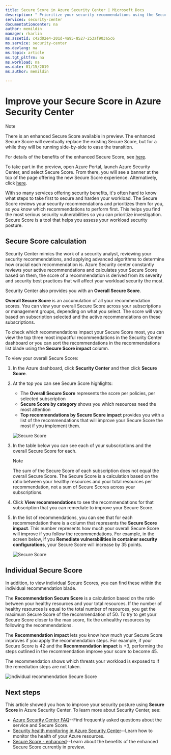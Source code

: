 ```yaml
---
title: Secure Score in Azure Security Center | Microsoft Docs
description: " Prioritize your security recommendations using the Secure Score in Azure Security Center. "
services: security-center
documentationcenter: na
author: memildin
manager: rkarlin
ms.assetid: c42d02e4-201d-4a95-8527-253af903a5c6
ms.service: security-center
ms.devlang: na
ms.topic: article
ms.tgt_pltfrm: na
ms.workload: na
ms.date: 01/15/2019
ms.author: memildin

---
```


# Improve your Secure Score in Azure Security Center

> [!NOTE]
> There is an enhanced Secure Score available in preview. The enhanced Secure Score will eventually replace the existing Secure Score, but for a while they will be running side-by-side to ease the transition.
>
> For details of the benefits of the enhanced Secure Score, see [here](secure-score-security-controls.md).
>
> To take part in the preview, open Azure Portal, launch Azure Security Center, and select Secure Score. From there, you will see a banner at the top of the page offering the new Secure Score experience. Alternatively, click [here](https://aka.ms/ascnewscore).

With so many services offering security benefits, it's often hard to know what steps to take first to secure and harden your workload. The Secure Score reviews your security recommendations and prioritizes them for you, so you know which recommendations to perform first. This helps you find the most serious security vulnerabilities so you can prioritize investigation. Secure Score is a tool that helps you assess your workload security posture.

## Secure Score calculation

Security Center mimics the work of a security analyst, reviewing your security recommendations, and applying advanced algorithms to determine how crucial each recommendation is.
Azure Security center constantly reviews your active recommendations and calculates your Secure Score based on them, the score of a recommendation is derived from its severity and security best practices that will affect your workload security the most.

Security Center also provides you with an **Overall Secure Score**. 

**Overall Secure Score** is an accumulation of all your recommendation scores. You can view your overall Secure Score across your subscriptions or management groups, depending on what you select. The score will vary based on subscription selected and the active recommendations on these subscriptions.

To check which recommendations impact your Secure Score most, you can view the top three most impactful recommendations in the Security Center dashboard or you can sort the recommendations in the recommendations list blade using the **Secure Score impact** column.

To view your overall Secure Score:

1. In the Azure dashboard, click **Security Center** and then click **Secure Score**.

2. At the top you can see Secure Score highlights:
   - The **Overall Secure Score** represents the score per policies, per selected subscription
   - **Secure Score by category** shows you which resources need the most attention
   - **Top recommendations by Secure Score impact** provides you with a list of the recommendations that will improve your Secure Score the most if you implement them.
 
   ![Secure Score](./media/security-center-secure-score/secure-score-dashboard.png)

3. In the table below you can see each of your subscriptions and the overall Secure Score for each.

   > [!NOTE]
   > The sum of the Secure Score of each subscription does not equal the overall Secure Score. The Secure Score is a calculation based on the ratio between your healthy resources and your total resources per recommendation, not a sum of Secure Scores across your subscriptions. 
   >
4. Click **View recommendations** to see the recommendations for that subscription that you can remediate to improve your Secure Score.
4. In the list of recommendations, you can see that for each recommendation there is a column that represents the **Secure Score impact**. This number represents how much your overall Secure Score will improve if you follow the recommendations. For example, in the screen below, if you **Remediate vulnerabilities in container security configurations**, your Secure Score will increase by 35 points.

   ![Secure Score](./media/security-center-secure-score/security-center-secure-score1.png)



## Individual Secure Score

In addition, to view individual Secure Scores, you can find these within the individual recommendation blade.  

The **Recommendation Secure Score** is a calculation based on the ratio between your healthy resources and your total resources. If the number of healthy resources is equal to the total number of resources, you get the maximum Secure Score of the recommendation of 50. To try to get your Secure Score closer to the max score, fix the unhealthy resources by following the recommendations.

The **Recommendation impact** lets you know how much your Secure Score improves if you apply the recommendation steps. For example, if your Secure Score is 42 and the **Recommendation impact** is +3, performing the steps outlined in the recommendation improve your score to become 45.

The recommendation shows which threats your workload is exposed to if the remediation steps are not taken.

![individual recommendation Secure Score](./media/security-center-secure-score/indiv-recommendation-secure-score.png)




## Next steps
This article showed you how to improve your security posture using **Secure Score** in Azure Security Center. To learn more about Security Center, see:

* [Azure Security Center FAQ](faq-general.md)--Find frequently asked questions about the service and Secure Score.
* [Security health monitoring in Azure Security Center](security-center-monitoring.md)--Learn how to monitor the health of your Azure resources.
* [Secure Score - enhanced](secure-score-security-controls.md)--Learn about the benefits of the enhanced Secure Score currently in preview.